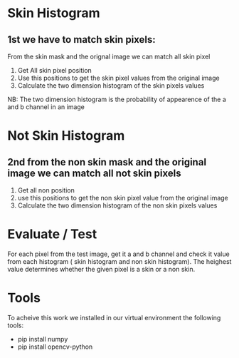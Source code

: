 
# Skin Histogram
## 1st we have to match skin pixels:
From the skin mask and the orignal image we can match all skin pixel 
1. Get All skin pixel position
2. Use this positions to get the skin pixel values from the original image 
3. Calculate the two dimension histogram of the skin pixels values

NB: The two dimension histogram is the probability of appearence of the a and b channel in an image

# Not Skin Histogram
## 2nd from the non skin mask and the original image we can match all not skin pixels 
1. Get all non position 
2. use this positions to get the non skin pixel value from the original image 
3. Calculate the two dimension histogram of the non skin pixels values

# Evaluate / Test 
For each pixel from the test image, get it a and b channel and check it value from each histogram
( skin histogram and non skin histogram). 
The heighest value determines whether the given pixel is a skin or a non skin.
    
# Tools 
To acheive this work we installed in our virtual environment the 
following tools:
- pip install numpy
- pip install opencv-python
